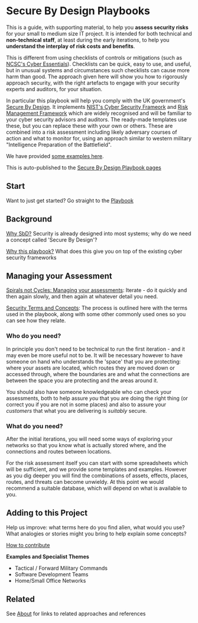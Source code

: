 # Secure By Design Playbooks

This is a guide, with supporting material, to help you **assess security risks** for your small to medium size IT project.  It is intended for both technical and **non-technical staff**, at least during the early iterations, to help you **understand the interplay of risk costs and benefits**.

This is different from using checklists of controls or mitigations (such as [NCSC's Cyber Essentials](https://www.ncsc.gov.uk/cyberessentials/)). Checklists can be quick, easy to use, and useful, but in unusual systems and circumstances such checklists can cause more harm than good.  The approach given here will show you how to rigorously approach security, with the right artefacts to engage with your security experts and auditors, for your situation. 

In particular this playbook will help you comply with the UK government's [Secure By Design](https://www.security.gov.uk/policy-and-guidance/secure-by-design/). It implements [NIST's Cyber Security Frameork](https://www.nist.gov/cyberframework) and [Risk Management Framework](https://csrc.nist.gov/projects/risk-management/about-rmf) which are widely recognised and will be familiar to your cyber security advisors and auditors. The ready-made templates use these, but you can replace these with your own or others. These are combined into a risk assessment including likely adversary courses of action and what to monitor for, using an approach similar to western military "Intelligence Preparation of the Battlefield".

We have provided [some examples here](./examples/). 

This is auto-published to the [Secure By Design Playbook pages](https://securebydesignschool.github.io/SecureByDesign-Playbook/)

## Start

Want to just get started? Go straight to the [Playbook](Playbook.md)

## Background 

[Why SbD?](about/WhySbD.md)  Security is already designed into most systems; why do we need a concept called 'Secure By Design'? 

[Why this playbook?](about/WhyPlaybook.md)  What does this give you on top of the existing cyber security frameworks

## Managing your Assessment

[Spirals not Cycles: Managing your assessments](./manage/SpiralNotCycle.md): Iterate - do it quickly and then again slowly, and then again at whatever detail you need. 

[Security Terms and Concepts](./explain/TermsAndConcepts.md):  The process is outlined here with the terms used in the playbook, along with some other commonly used ones so you can see how they relate. 

### Who do you need?

In principle you don't need to be technical to run the first iteration - and it may even be more useful not to be. It will be necessary however to have someone on hand who understands the 'space' that you are protecting: where your assets are located, which routes they are moved down or accessed through, where the boundaries are and what the connections are between the space you are protecting and the areas around it.

You should also have someone knowledgeable who can check your assessments, both to help assure *you* that you are doing the right thing (or correct you if you are not in some places) and also to assure your *customers* that what you are delivering is *suitably* secure.

### What do you need?

After the initial iterations, you will need some ways of exploring your networks so that you know what is actually stored where, and the connections and routes between locations. 

For the risk assessment itself you can start with some spreadsheets which will be sufficient, and we provide some templates and examples. However as you dig deeper you will find the combinations of assets, effects, places, routes, and threats can become unwieldy. At this point we would recommend a suitable database, which will depend on what is available to you. 

## Adding to this Project

Help us improve: what terms here do you find alien, what would you use? What analogies or stories might you bring to help explain some concepts?

[How to contribute](special/Contribute.md)

**Examples and Specialist Themes**

   * Tactical / Forward Military Commands
   * Software Development Teams
   * Home/Small Office Networks

## Related

See [About](./about/Readme.md) for links to related approaches and references

